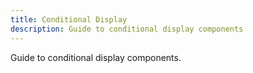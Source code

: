 ```yaml
---
title: Conditional Display
description: Guide to conditional display components
---
```



Guide to conditional display components.